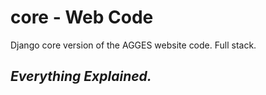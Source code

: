 # core - Web Code

Django core version of the AGGES website code. Full stack.

## *Everything Explained.*
